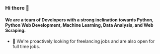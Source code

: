 ### Hi there 👋
#### We are a team of Developers with a strong inclination towards Python, Python Web Development, Machine Learning, Data Analysis, and Web Scraping.
- 🔭 We're proactively looking for freelancing jobs and are also open for full time jobs.

<!--
**HUV-Tech/HUV-Tech** is a ✨ _special_ ✨ repository because its `README.md` (this file) appears on your GitHub profile.

Here are some ideas to get you started:

- 🔭 We're currently working on ...
- 🌱 I’m currently learning ...
- 👯 I’m looking to collaborate on ...
- 🤔 I’m looking for help with ...
- 💬 Ask me about ...
- 📫 How to reach me: ...
- 😄 Pronouns: ...
- ⚡ Fun fact: ...
-->
